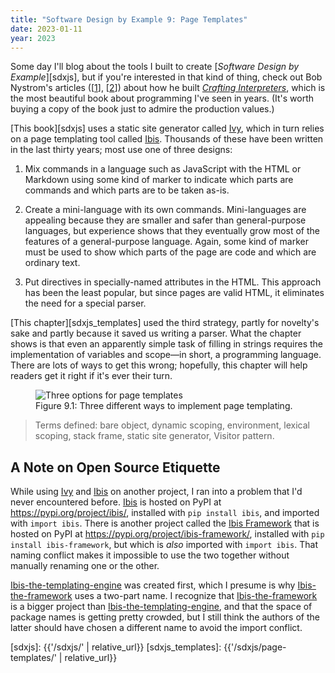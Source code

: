 ```yaml
---
title: "Software Design by Example 9: Page Templates"
date: 2023-01-11
year: 2023
---
```


Some day I'll blog about the tools I built to create [*Software Design by Example*][sdxjs],
but if you're interested in that kind of thing,
check out Bob Nystrom's articles ([[1][crafting_1]], [[2][crafting_2]])
about how he built [*Crafting Interpreters*][crafting],
which is the most beautiful book about programming I've seen in years.
(It's worth buying a copy of the book just to admire the production values.)

[This book][sdxjs] uses a static site generator called [Ivy][ivy],
which in turn relies on a page templating tool called [Ibis][ibis].
Thousands of these have been written in the last thirty years;
most use one of three designs:

1.  Mix commands in a language such as JavaScript with the HTML or Markdown
    using some kind of marker to indicate which parts are commands
    and which parts are to be taken as-is.

2.  Create a mini-language with its own commands.
    Mini-languages are appealing because they are smaller and safer than general-purpose languages,
    but experience shows that they eventually grow
    most of the features of a general-purpose language.
    Again, some kind of marker must be used to show
    which parts of the page are code and which are ordinary text.

3.  Put directives in specially-named attributes in the HTML.
    This approach has been the least popular,
    but since pages are valid HTML,
    it eliminates the need for a special parser.

[This chapter][sdxjs_templates] used the third strategy,
partly for novelty's sake and partly because it saved us writing a parser.
What the chapter shows is that even an apparently simple task of filling in strings
requires the implementation of variables and scope—in short,
a programming language.
There are lots of ways to get this wrong;
hopefully,
this chapter will help readers get it right if it's ever their turn.

<figure id="page-templates-options" class="center">
  <img src="{{'/sdxjs/page-templates/options.svg' | relative_url}}" alt="Three options for page templates" class="centered">
  <figcaption>Figure 9.1: Three different ways to implement page templating.</figcaption>
</figure>

> Terms defined: bare object, dynamic scoping, environment, lexical scoping, stack frame, static site generator, Visitor pattern.

## A Note on Open Source Etiquette

While using [Ivy][ivy] and [Ibis][ibis] on another project,
I ran into a problem that I'd never encountered before.
[Ibis][ibis] is hosted on PyPI at <https://pypi.org/project/ibis/>,
installed with `pip install ibis`,
and imported with `import ibis`.
There is another project called the [Ibis Framework][ibis_framework]
that is hosted on PyPI at <https://pypi.org/project/ibis-framework/>,
installed with `pip install ibis-framework`,
but which is *also* imported with `import ibis`.
That naming conflict makes it impossible to use the two together
without manually renaming one or the other.

[Ibis-the-templating-engine][ibis] was created first,
which I presume is why [Ibis-the-framework][ibis_framework] uses a two-part name.
I recognize that [Ibis-the-framework][ibis_framework] is a bigger project
than [Ibis-the-templating-engine][ibis],
and that the space of package names is getting pretty crowded,
but I still think the authors of the latter should have chosen a different name
to avoid the import conflict.

[crafting]: https://craftinginterpreters.com/
[crafting_1]: http://journal.stuffwithstuff.com/2020/04/05/crafting-crafting-interpreters/
[crafting_2]: http://journal.stuffwithstuff.com/2021/07/29/640-pages-in-15-months/
[ibis]: http://www.dmulholl.com/docs/ibis/master/
[ibis_framework]: https://ibis-project.org/
[ivy]: https://www.dmulholl.com/docs/ivy/dev/
[sdxjs]: {{'/sdxjs/' | relative_url}}
[sdxjs_templates]: {{'/sdxjs/page-templates/' | relative_url}}
